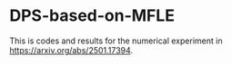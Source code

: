 # DPS-based-on-MFLE

This is codes and results for the numerical experiment in https://arxiv.org/abs/2501.17394.

